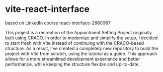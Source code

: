 # vite-react-interface
based on LinkedIn course react-interface-2880067

This project is a recreation of the Appointment Setting Project originally built using CRACO. In order to modernize and simplify the setup, I decided to start fresh with Vite instead of continuing with the CRACO-based structure. As a result, I’ve created a completely new repository to build the project with Vite from scratch, using the tutorial as a guide. This approach allows for a more streamlined development experience and better performance, while keeping the structure flexible and up-to-date.
